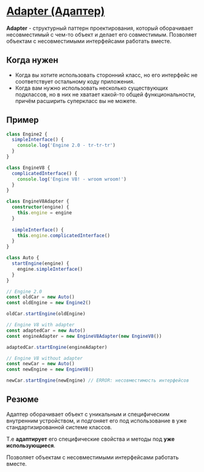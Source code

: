 # [Adapter (Адаптер)](https://www.youtube.com/watch?v=w6O9Kr41frc&list=PLNkWIWHIRwMGzgvuPRFkDrpAygvdKJIE4&index=10&ab_channel=webDev)

**Adapter** - структурный паттерн проектирования, который оборачивает несовместимый с чем-то объект и 
делает его совместимым. Позволяет объектам с несовместимыми интерфейсами работать вместе.

## Когда нужен

- Когда вы хотите использовать сторонний класс, но его интерфейс не соответствует остальному коду приложения.
- Когда вам нужно использовать несколько существующих подклассов, но в них не хватает какой-то общей функциональности, 
  причём расширить суперкласс вы не можете.
  
## Пример

```typescript
class Engine2 {
  simpleInterface() {
    console.log('Engine 2.0 - tr-tr-tr')
  }
}

class EngineV8 {
  complicatedInterface() {
    console.log('Engine V8! - wroom wroom!')
  }
}

class EngineV8Adapter {
  constructor(engine) {
    this.engine = engine
  }
  
  simpleInterface() {
    this.engine.complicatedInterface()
  }
}

class Auto {
  startEngine(engine) {
    engine.simpleInterface()
  }
}

// Engine 2.0
const oldCar = new Auto()
const oldEngine = new Engine2()

oldCar.startEngine(oldEngine)

// Engine V8 with adapter
const adaptedCar = new Auto()
const engineAdapter = new EngineV8Adapter(new EngineV8())

adaptedCar.startEngine(engineAdapter)

// Engine V8 without adapter
const newCar = new Auto()
const newEngine = new EngineV8()

newCar.startEngine(newEngine) // ERROR: несовместимость интерфейсов
```

## Резюме

Адаптер оборачивает объект с уникальным и специфическим внутренним устройством, и подгоняет его под 
использование в уже стандартизированной системе классов. 

Т.е **адаптирует** его специфические свойства и методы под **уже использующиеся**.

Позволяет объектам с несовместимыми интерфейсами работать вместе.
